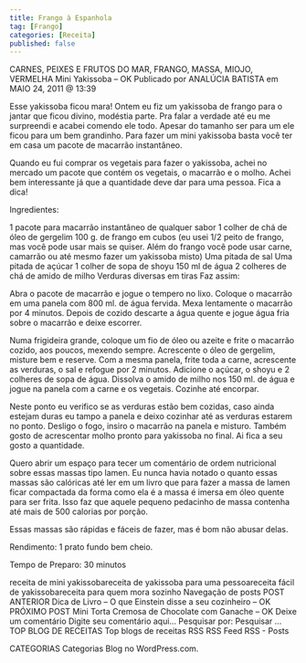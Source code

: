 ```yaml
---
title: Frango à Espanhola
tag: [Frango]
categories: [Receita]
published: false
---
```


CARNES, PEIXES E FRUTOS DO MAR, FRANGO, MASSA, MIOJO, VERMELHA
Mini Yakissoba – OK
Publicado por ANALÚCIA BATISTA em MAIO 24, 2011 @ 13:39

Esse yakissoba ficou mara!
Ontem eu fiz um yakissoba de frango para o jantar que ficou divino, modéstia parte. Pra falar a verdade até eu me surpreendi e acabei comendo ele todo. Apesar do tamanho ser para um ele ficou para um bem grandinho. Para fazer um mini yakissoba basta você ter em casa um pacote de macarrão instantâneo.

Quando eu fui comprar os vegetais para fazer o yakissoba, achei no mercado um pacote que contém os vegetais, o macarrão e o molho. Achei bem interessante já que a quantidade deve dar para uma pessoa. Fica a dica!

Ingredientes:

1 pacote para macarrão instantâneo de qualquer sabor
1 colher de chá de óleo de gergelim
100 g. de frango em cubos (eu usei 1/2 peito de frango, mas você pode usar mais se quiser. Além do frango você pode usar carne, camarrão ou até mesmo fazer um yakissoba misto)
Uma pitada de sal
Uma pitada de açúcar
1 colher de sopa de shoyu
150 ml de água
2 colheres de chá de amido de milho
Verduras diversas em tiras
Faz assim:

Abra o pacote de macarrão e jogue o tempero no lixo. Coloque o macarrão em uma panela com 800 ml. de água fervida. Mexa lentamente o macarrão por 4 minutos. Depois de cozido descarte a água quente e jogue água fria sobre o macarrão e deixe escorrer.

Numa frigideira grande, coloque um fio de óleo ou azeite e frite o macarrão cozido, aos poucos, mexendo sempre. Acrescente o óleo de gergelim, misture bem e reserve. Com a mesma panela, frite toda a carne, acrescente as verduras, o sal e refogue por 2 minutos. Adicione o açúcar, o shoyu e 2 colheres de sopa de água. Dissolva o amido de milho nos 150 ml. de água e jogue na panela com a carne e os vegetais. Cozinhe até encorpar.

Neste ponto eu verifico se as verduras estão bem cozidas, caso ainda estejam duras eu tampo a panela e deixo cozinhar até as verduras estarem no ponto. Desligo o fogo, insiro o macarrão na panela e misturo. Também gosto de acrescentar molho pronto para yakissoba no final. Ai fica a seu gosto a quantidade.

Quero abrir um espaço para tecer um comentário de ordem nutricional sobre essas massas tipo lamen. Eu nunca havia notado o quanto essas massas são calóricas até ler em um livro que para fazer a massa de lamen ficar compactada da forma como ela é a massa é imersa em óleo quente para ser frita. Isso faz que aquele pequeno pedacinho de massa contenha até mais de 500 calorias por porção.

Essas massas são rápidas e fáceis de fazer, mas é bom não abusar delas.

Rendimento: 1 prato fundo bem cheio.

Tempo de Preparo: 30 minutos



receita de mini yakissobareceita de yakissoba para uma pessoareceita fácil de yakissobareceita para quem mora sozinho
Navegação de posts
POST ANTERIOR
Dica de Livro – O que Einstein disse a seu cozinheiro – OK
PRÓXIMO POST
Mini Torta Cremosa de Chocolate com Ganache – OK
Deixe um comentário
Digite seu comentário aqui...
Pesquisar por:
Pesquisar …
TOP BLOG DE RECEITAS
Top blogs de receitas
RSS
RSS Feed RSS - Posts

CATEGORIAS
Categorias
Blog no WordPress.com.

